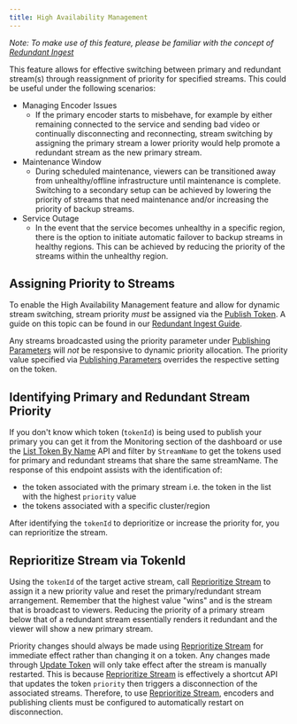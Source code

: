 ```yaml
---
title: High Availability Management
---
```


_Note: To make use of this feature, please be familiar with the concept of [Redundant Ingest](/millicast/broadcast/redundant-ingest/index.mdx)_

This feature allows for effective switching between primary and redundant stream(s) through reassignment of priority for specified streams. This could be useful under the following scenarios:

- Managing Encoder Issues
  - If the primary encoder starts to misbehave, for example by either remaining connected to the service and sending bad video or continually disconnecting and reconnecting, stream switching by assigning the primary stream a lower priority would help promote a redundant stream as the new primary stream.
- Maintenance Window
  - During scheduled maintenance, viewers can be transitioned away from unhealthy/offline infrastructure until maintenance is complete. Switching to a secondary setup can be achieved by lowering the priority of streams that need maintenance and/or increasing the priority of backup streams.
- Service Outage
  - In the event that the service becomes unhealthy in a specific region, there is the option to initiate automatic failover to backup streams in healthy regions. This can be achieved by reducing the priority of the streams within the unhealthy region.

## Assigning Priority to Streams

To enable the High Availability Management feature and allow for dynamic stream switching, stream priority _must_ be assigned via the [Publish Token](/millicast/streaming-dashboard/managing-your-tokens.mdx). A guide on this topic can be found in our [Redundant Ingest Guide](/millicast/broadcast/redundant-ingest/index.mdx).

Any streams broadcasted using the priority parameter under [Publishing Parameters](/millicast/broadcast/publishing-parameters.md) will _not_ be responsive to dynamic priority allocation. The priority value specified via [Publishing Parameters](/millicast/broadcast/publishing-parameters.md) overrides the respective setting on the token.

## Identifying Primary and Redundant Stream Priority

If you don't know which token (`tokenId`) is being used to publish your primary you can get it from the Monitoring section of the dashboard or use the [List Token By Name](/millicast/api/publish-token-v-1-list-tokens-by-name.api.mdx) API and filter by `StreamName` to get the tokens used for primary and redundant streams that share the same streamName. The response of this endpoint assists with the identification of:

- the token associated with the primary stream i.e. the token in the list with the highest `priority` value
- the tokens associated with a specific cluster/region

After identifying the `tokenId` to deprioritize or increase the priority for, you can reprioritize the stream.

## Reprioritize Stream via TokenId

Using the `tokenId` of the target active stream, call [Reprioritize Stream](/millicast/api/stream-reprioritize-stream.api.mdx) to assign it a new priority value and reset the primary/redundant stream arrangement. Remember that the highest value "wins" and is the stream that is broadcast to viewers. Reducing the priority of a primary stream below that of a redundant stream essentially renders it redundant and the viewer will show a new primary stream.

Priority changes should always be made using [Reprioritize Stream](/millicast/api/stream-reprioritize-stream.api.mdx) for immediate effect rather than changing it on a token. Any changes made through [Update Token](/millicast/api/publish-token-v-1-update-token.api.mdx) will only take effect after the stream is manually restarted. This is because [Reprioritize Stream](/millicast/api/stream-reprioritize-stream.api.mdx) is effectively a shortcut API that updates the token `priority` then triggers a disconnection of the associated streams. Therefore, to use [Reprioritize Stream](/millicast/api/stream-reprioritize-stream.api.mdx), encoders and publishing clients must be configured to automatically restart on disconnection.
